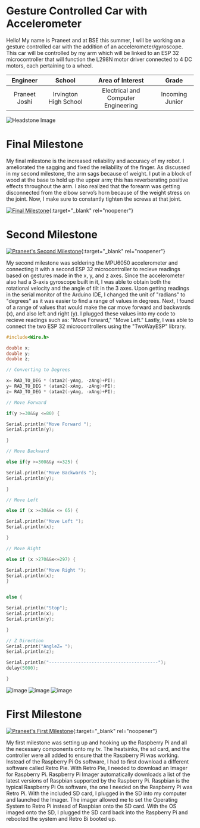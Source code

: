 ﻿# Gesture Controlled Car with Accelerometer 
Hello! My name is Praneet and at BSE this summer, I will be working on a gesture controlled car with the addition of an accelerometer/gyroscope. This car will be controlled by my arm which will be linked to an ESP 32 microcontroller that will function the L298N motor driver connected to 4 DC motors, each pertaining to a wheel.  

| **Engineer** | **School** | **Area of Interest** | **Grade** |
|:--:|:--:|:--:|:--:|
| Praneet Joshi | Irvington High School | Electrical and Computer Engineering | Incoming Junior

![Headstone Image](https://bluestampengineering.com/wp-content/uploads/2016/05/improve.jpg)
  
# Final Milestone
My final milestone is the increased reliability and accuracy of my robot. I ameliorated the sagging and fixed the reliability of the finger. As discussed in my second milestone, the arm sags because of weight. I put in a block of wood at the base to hold up the upper arm; this has reverberating positive effects throughout the arm. I also realized that the forearm was getting disconnected from the elbow servo’s horn because of the weight stress on the joint. Now, I make sure to constantly tighten the screws at that joint. 

[![Final Milestone](https://res.cloudinary.com/marcomontalbano/image/upload/v1612573869/video_to_markdown/images/youtube--F7M7imOVGug-c05b58ac6eb4c4700831b2b3070cd403.jpg )](https://www.youtube.com/watch?v=F7M7imOVGug&feature=emb_logo "Final Milestone"){:target="_blank" rel="noopener"}

# Second Milestone

[![Praneet's Second Milestone](https://res.cloudinary.com/marcomontalbano/image/upload/v1626887903/video_to_markdown/images/youtube--jH0zZHIjaTw-c05b58ac6eb4c4700831b2b3070cd403.jpg)](https://www.youtube.com/watch?v=jH0zZHIjaTw "Praneet's Second Milestone"){:target="_blank" rel="noopener"}

My second milestone was soldering the MPU6050 accelerometer and connecting it with a second ESP 32 microcontroller to recieve readings based on gestures made in the x, y, and z axes. Since the accelerometer also had a 3-axis gyroscope built in it, I was able to obtain both the rotational velocity and the angle of tilt in the 3 axes. Upon getting readings in the serial monitor of the Arduino IDE, I changed the unit of "radians" to "degrees" as it was easier to find a range of values in degrees. Next, I found of a range of values that would make the car move forward and backwards (x), and also left and right (y). I plugged these values into my code to recieve readings such as: "Move Forward," "Move Left." Lastly, I was able to connect the two ESP 32 microcontrollers using the "TwoWayESP" library. 

```C++
#include<Wire.h>

double x;
double y;
double z;

// Converting to Degrees

x= RAD_TO_DEG * (atan2(-yAng, -zAng)+PI);
y= RAD_TO_DEG * (atan2(-xAng, -zAng)+PI);
z= RAD_TO_DEG * (atan2(-yAng, -xAng)+PI);

// Move Forward

if(y >=30&&y <=80) {

Serial.println("Move Forward ");
Serial.println(y);

}

// Move Backward

else if(y >=300&&y <=325) { 

Serial.println("Move Backwards ");
Serial.println(y);

}

// Move Left

else if (x >=30&&x <= 65) {

Serial.println("Move Left ");
Serial.println(x);

}

// Move Right

else if (x >270&&x<=297) {

Serial.println("Move Right ");
Serial.println(x); 
}


else {

Serial.println("Stop");
Serial.println(x);
Serial.println(y);

}

// Z Direction
Serial.print("AngleZ= ");
Serial.println(z);

Serial.println("-----------------------------------------");
delay(5000);

}

``` 

![image](https://user-images.githubusercontent.com/87200454/125982851-67813d3a-6058-4a32-bf54-c537393f99d8.png)
![image](https://user-images.githubusercontent.com/87200454/125985781-1230672c-6a50-4357-98f4-0e968eb8aed4.png)
![image](https://user-images.githubusercontent.com/87200454/125986090-47644f70-732d-4c70-8e0e-c1ea77352339.png) 


# First Milestone


[![Praneet's First Milestone](https://res.cloudinary.com/marcomontalbano/image/upload/v1626887792/video_to_markdown/images/youtube--JqKNtSrtwxY-c05b58ac6eb4c4700831b2b3070cd403.jpg)](https://www.youtube.com/watch?v=JqKNtSrtwxY "Praneet's First Milestone"){:target="_blank" rel="noopener"}


My first milestone was setting up and hooking up the Raspberry Pi and all the necessary components onto my tv. The heatsinks, the sd card, and the controller were all added to ensure that the Raspberry Pi was working. Instead of the Raspberry Pi Os software, I had to first download a different software called Retro Pie. With Retro Pie, I needed to download an Imager for Raspberry Pi. Raspberry Pi Imager automatically downloads a list of the latest versions of Raspbian supported by the Raspberry Pi. Raspbian is the typical Raspberry Pi Os software, the one I needed on the Raspberry Pi was Retro Pi. With the included SD card, I plugged in the SD into my computer and launched the Imager. The imager allowed me to set the Operating System to Retro Pi instead of Raspbian onto the SD card. With the OS imaged onto the SD, I plugged the SD card back into the Raspberry Pi and rebooted the system and Retro Bi booted up.




